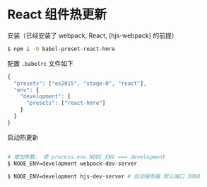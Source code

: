 # React 组件热更新
安装（已经安装了 webpack, React, (hjs-webpack) 的前提）
```sh
$ npm i -D babel-preset-react-hmre
```
配置 `.babelrc` 文件如下
```javascript
{
  "presets": ["es2015", "stage-0", "react"],
  "env": {
    "development": {
      "presets": ["react-hmre"]
    }
  }
}
```
启动热更新
```sh

# 增加参数， 使 process.env.NODE_ENV === development
$ NODE_ENV=development webpack-dev-server

$ NODE_ENV=development hjs-dev-server # 启动服务器 默认端口 3000
```
